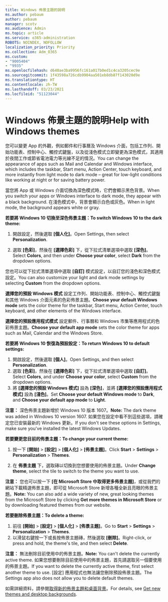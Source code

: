 ```yaml
---
title: Windows 佈景主題的說明
ms.author: pebaum
author: pebaum
manager: scotv
ms.audience: Admin
ms.topic: article
ms.service: o365-administration
ROBOTS: NOINDEX, NOFOLLOW
localization_priority: Priority
ms.collection: Adm_O365
ms.custom:
- "9005404"
- "9935"
ms.openlocfilehash: d640ae3ba9956fc161a017b0ed1c4ca3205cec9e
ms.sourcegitcommit: 1f43598a726cdb9904aa501eb8db87f143020d9e
ms.translationtype: HT
ms.contentlocale: zh-TW
ms.lasthandoff: 03/23/2021
ms.locfileid: "51123044"
---
```

# <a name="help-with-windows-themes"></a><span data-ttu-id="b1f25-102">Windows 佈景主題的說明</span><span class="sxs-lookup"><span data-stu-id="b1f25-102">Help with Windows themes</span></span>

<span data-ttu-id="b1f25-103">您可以變更 App 的外觀，例如郵件和行事曆及 Windows 介面，包括工作列、開始功能表、控制中心、觸控式鍵盤，以及從淺色模式立即變更為深色模式，其適用於夜間工作或節省電池電力等光線不足的情況。</span><span class="sxs-lookup"><span data-stu-id="b1f25-103">You can change the appearance of apps such as Mail and Calendar and Windows interface, which includes the taskbar, Start menu, Action Center, touch keyboard, and more instantly from light mode to dark mode – great for low-light conditions like working at night or for saving battery power.</span></span>  

<span data-ttu-id="b1f25-104">當您將 App 或 Windows 介面切換為深色模式時，它們會顯示黑色背景。</span><span class="sxs-lookup"><span data-stu-id="b1f25-104">When you switch your apps or Windows interface to dark mode, they appear with a black background.</span></span> <span data-ttu-id="b1f25-105">在淺色模式中，背景會顯示白色或灰色。</span><span class="sxs-lookup"><span data-stu-id="b1f25-105">When in light mode, the background appears white or gray.</span></span>
 
<span data-ttu-id="b1f25-106">**若要將 Windows 10 切換至深色佈景主題：**</span><span class="sxs-lookup"><span data-stu-id="b1f25-106">**To switch Windows 10 to the dark theme:**</span></span>

1. <span data-ttu-id="b1f25-107">開啟設定，然後選取 **[個人化]**。</span><span class="sxs-lookup"><span data-stu-id="b1f25-107">Open Settings, then select **Personalization**.</span></span>
  
1. <span data-ttu-id="b1f25-108">選取 **[色彩]**，然後在 **[選擇色彩]** 下，從下拉式清單選項中選取 **[深色]**。</span><span class="sxs-lookup"><span data-stu-id="b1f25-108">Select **Colors**, and then under **Choose your color**, select **Dark** from the dropdown options.</span></span>

<span data-ttu-id="b1f25-109">您也可以從下拉式清單選項中選取 **[自訂]** 模式設定，以自訂您的淺色和深色模式設定。</span><span class="sxs-lookup"><span data-stu-id="b1f25-109">You can also customize your light and dark mode settings by selecting **Custom** from the dropdown options.</span></span>

<span data-ttu-id="b1f25-110">**選擇您的預設 Windows 模式** 設定工作列、開始功能表、控制中心、觸控式鍵盤和其他 Windows 介面元素的色彩佈景主題。</span><span class="sxs-lookup"><span data-stu-id="b1f25-110">**Choose your default Windows mode** sets the color theme for the taskbar, Start menu, Action Center, touch keyboard, and other elements of the Windows interface.</span></span>  

<span data-ttu-id="b1f25-111">**選擇您的預設應用程式模式** 設定郵件、行事曆和 Windows 市集等應用程式的色彩佈景主題。</span><span class="sxs-lookup"><span data-stu-id="b1f25-111">**Choose your default app mode** sets the color theme for apps such as Mail, Calendar and the Windows Store.</span></span>
 
<span data-ttu-id="b1f25-112">**若要將 Windows 10 恢復為預設設定：**</span><span class="sxs-lookup"><span data-stu-id="b1f25-112">**To return Windows 10 to default settings:**</span></span>

1. <span data-ttu-id="b1f25-113">開啟設定，然後選取 **[個人]**。</span><span class="sxs-lookup"><span data-stu-id="b1f25-113">Open Settings, and then select **Personalization**.</span></span>  
1. <span data-ttu-id="b1f25-114">選取 **[色彩]**，然後在 **[選擇色彩]** 下，從下拉式清單選項中選取 **[自訂]**。</span><span class="sxs-lookup"><span data-stu-id="b1f25-114">Select **Colors**, and under **Choose your color**, select **Custom** from the dropdown options.</span></span>  
1. <span data-ttu-id="b1f25-115">將 **[選擇您的預設 Windows 模式]** 設為 **[深色]**，並將 **[選擇您的預設應用程式模式]** 設為 **[淺色]**。</span><span class="sxs-lookup"><span data-stu-id="b1f25-115">Set **Choose your default Windows mode** to **Dark**, and **Choose your default app mode** to **Light**.</span></span>

<span data-ttu-id="b1f25-116">**注意：** 深色佈景主題新增於 Windows 10 版本 1607。</span><span class="sxs-lookup"><span data-stu-id="b1f25-116">**Note:** The dark theme was added in Windows 10 version 1607.</span></span> <span data-ttu-id="b1f25-117">如果您在設定中看不到這些選項，請確定您已安裝最新的 Windows 更新。</span><span class="sxs-lookup"><span data-stu-id="b1f25-117">If you don't see these options in Settings, make sure you've installed the latest Windows Updates.</span></span>

<span data-ttu-id="b1f25-118">**若要變更您目前的佈景主題：**</span><span class="sxs-lookup"><span data-stu-id="b1f25-118">**To change your current theme:**</span></span>

1. <span data-ttu-id="b1f25-119">按一下 **[開始]** > **[設定]** > **[個人化]** > **[佈景主題]**。</span><span class="sxs-lookup"><span data-stu-id="b1f25-119">Click **Start** > **Settings** > **Personalization** > **Themes**.</span></span>  

1. <span data-ttu-id="b1f25-120">在 **佈景主題** 下，選取磚以切換到您想要使用的佈景主題。</span><span class="sxs-lookup"><span data-stu-id="b1f25-120">Under **Change theme**, select the tile to switch to the theme you want to use.</span></span> 

<span data-ttu-id="b1f25-121">**注意：** 您也可以按一下 **[在 Microsoft Store 中取得更多佈景主題]**，或從我們的網站下載精選佈景主題，即可從 Microsoft Store 新增各種全新且亮眼的佈景主題。</span><span class="sxs-lookup"><span data-stu-id="b1f25-121">**Note:** You can also add a wide variety of new, great looking themes from the Microsoft Store by clicking **Get more themes in Microsoft Store** or by downloading featured themes from our website.</span></span>

<span data-ttu-id="b1f25-122">**若要刪除佈景主題：**</span><span class="sxs-lookup"><span data-stu-id="b1f25-122">**To delete a theme:**</span></span>

1. <span data-ttu-id="b1f25-123">前往 **[開始]** > **[設定]** > **[個人化]** > **[佈景主題]**。</span><span class="sxs-lookup"><span data-stu-id="b1f25-123">Go to **Start** > **Settings** > **Personalization** > **Themes**.</span></span> 
1. <span data-ttu-id="b1f25-124">以滑鼠右鍵按一下或長按佈景主題磚，然後選取 **[刪除]**。</span><span class="sxs-lookup"><span data-stu-id="b1f25-124">Right-click, or press and hold, the theme's tile, and then select **Delete**.</span></span> 

<span data-ttu-id="b1f25-125">**注意：** 無法刪除目前使用中的佈景主題。</span><span class="sxs-lookup"><span data-stu-id="b1f25-125">**Note:** You can't delete the currently active theme.</span></span> <span data-ttu-id="b1f25-126">如果您想要刪除目前使用中的佈景主題，首先請選取另一個要使用的佈景主題。</span><span class="sxs-lookup"><span data-stu-id="b1f25-126">If you want to delete the currently active theme, first select another theme to use.</span></span> <span data-ttu-id="b1f25-127">[設定] 應用程式也無法讓您刪除預設佈景主題。</span><span class="sxs-lookup"><span data-stu-id="b1f25-127">The Settings app also does not allow you to delete default themes.</span></span>

<span data-ttu-id="b1f25-128">如需詳細資料，請參閱[取得新的佈景主題和桌面背景](https://support.microsoft.com/windows/get-new-themes-and-desktop-backgrounds-09e3e0a6-02e3-5ecd-22a1-5d048e3cb0d3)。</span><span class="sxs-lookup"><span data-stu-id="b1f25-128">For details, see [Get new themes and desktop backgrounds](https://support.microsoft.com/windows/get-new-themes-and-desktop-backgrounds-09e3e0a6-02e3-5ecd-22a1-5d048e3cb0d3).</span></span>
